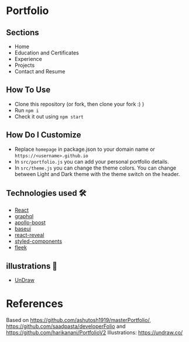 # Portfolio

## Sections

- Home
- Education and Certificates
- Experience
- Projects
- Contact and Resume

## How To Use

- Clone this repository (or fork, then clone your fork :) )
- Run `npm i`
- Check it out using `npm start`

## How Do I Customize

- Replace `homepage` in package.json to your domain name or `https://<username>.github.io`
- In `src/portfolio.js` you can add your personal portfolio details.
- In `src/theme.js` you can change the theme colors. You can change between Light and Dark theme with the theme switch on the header.

## Technologies used 🛠️

- [React](https://reactjs.org/)
- [graphql](https://graphql.org/)
- [apollo-boost](https://www.apollographql.com/docs/react/get-started/)
- [baseui](https://github.com/uber/baseweb)
- [react-reveal](https://www.react-reveal.com/)
- [styled-components](https://styled-components.com/)
- [fleek](https://fleek.co/)

## illustrations 🍥

- [UnDraw](https://undraw.co/illustrations)

# References

Based on https://github.com/ashutosh1919/masterPortfolio/, https://github.com/saadpasta/developerFolio and https://github.com/harikanani/PortfolioV2
Illustrations: https://undraw.co/

